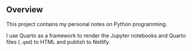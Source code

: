 ## Overview

This project contains my personal notes on Python programming. 

I use Quarto as a framework to render the Jupyter notebooks and Quarto files (`.qmd`) to HTML and publish to Netlify.